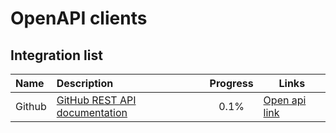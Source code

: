 # OpenAPI clients

## Integration list

| Name   | Description                                                                            | Progress | Links                                                                                |
|:-------|:---------------------------------------------------------------------------------------|:--------:|--------------------------------------------------------------------------------------|
| Github | [GitHub REST API documentation](https://docs.github.com/en/rest?apiVersion=2022-11-28) |   0.1%   | [Open api link](https://yikunc.github.io/open-api-clients/clients/github/index.html) | 
